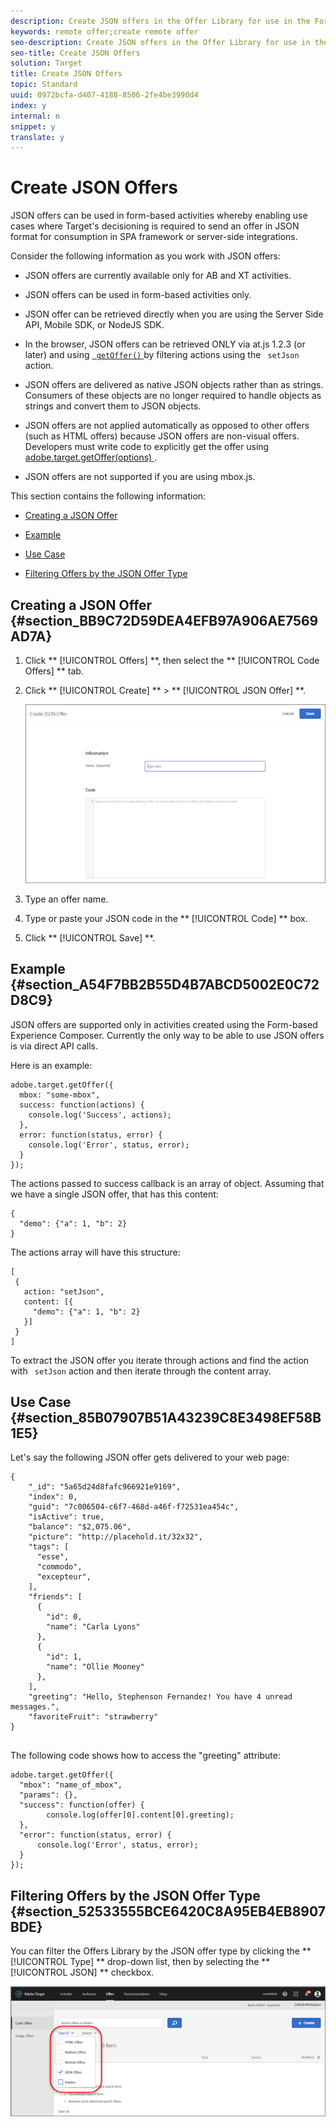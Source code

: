 ```yaml
---
description: Create JSON offers in the Offer Library for use in the Form-Based Experience Composer.
keywords: remote offer;create remote offer
seo-description: Create JSON offers in the Offer Library for use in the Form-Based Experience Composer.
seo-title: Create JSON Offers
solution: Target
title: Create JSON Offers
topic: Standard
uuid: 0972bcfa-d407-4188-8506-2fe4be3990d4
index: y
internal: n
snippet: y
translate: y
---
```


# Create JSON Offers

JSON offers can be used in form-based activities whereby enabling use cases where Target's decisioning is required to send an offer in JSON format for consumption in SPA framework or server-side integrations. 

Consider the following information as you work with JSON offers: 


* JSON offers are currently available only for AB and XT activities. 

* JSON offers can be used in form-based activities only. 

* JSON offer can be retrieved directly when you are using the Server Side API, Mobile SDK, or NodeJS SDK. 

* In the browser, JSON offers can be retrieved ONLY via at.js 1.2.3 (or later) and using [ ` getOffer()` ](../c_seting_up_target/c_implementing_target/c_target-atjs-implementation/cmp_at.js_Functions.md#reference_C81525D1598A4A1199740DCAB81A7FDF) by filtering actions using the ` setJson` action. 

* JSON offers are delivered as native JSON objects rather than as strings. Consumers of these objects are no longer required to handle objects as strings and convert them to JSON objects. 

* JSON offers are not applied automatically as opposed to other offers (such as HTML offers) because JSON offers are non-visual offers. Developers must write code to explicitly get the offer using [ adobe.target.getOffer(options) ](../c_seting_up_target/c_implementing_target/c_target-atjs-implementation/cmp_at.js_Functions.md#reference_C81525D1598A4A1199740DCAB81A7FDF). 

* JSON offers are not supported if you are using mbox.js. 



This section contains the following information: 


* [ Creating a JSON Offer ](../c_manage_content/c_create_json_offer.md#section_BB9C72D59DEA4EFB97A906AE7569AD7A) 

* [ Example ](../c_manage_content/c_create_json_offer.md#section_A54F7BB2B55D4B7ABCD5002E0C72D8C9) 

* [ Use Case ](../c_manage_content/c_create_json_offer.md#section_85B07907B51A43239C8E3498EF58B1E5) 

* [ Filtering Offers by the JSON Offer Type ](../c_manage_content/c_create_json_offer.md#section_52533555BCE6420C8A95EB4EB8907BDE) 



## Creating a JSON Offer {#section_BB9C72D59DEA4EFB97A906AE7569AD7A}


1. Click ** [!UICONTROL  Offers] **, then select the ** [!UICONTROL  Code Offers] ** tab. 

1. Click ** [!UICONTROL  Create] ** > ** [!UICONTROL  JSON Offer] **. 

   ![](../assets/offer-json.png) 

1. Type an offer name. 

1. Type or paste your JSON code in the ** [!UICONTROL  Code] ** box. 

1. Click ** [!UICONTROL  Save] **. 



## Example {#section_A54F7BB2B55D4B7ABCD5002E0C72D8C9}

JSON offers are supported only in activities created using the Form-based Experience Composer. Currently the only way to be able to use JSON offers is via direct API calls. 

Here is an example: 


```
adobe.target.getOffer({ 
  mbox: "some-mbox", 
  success: function(actions) { 
    console.log('Success', actions); 
  }, 
  error: function(status, error) { 
    console.log('Error', status, error); 
  } 
});
```


The actions passed to success callback is an array of object. Assuming that we have a single JSON offer, that has this content: 


```
{ 
  "demo": {"a": 1, "b": 2} 
}
```


The actions array will have this structure: 


```
[ 
 { 
   action: "setJson", 
   content: [{ 
     "demo": {"a": 1, "b": 2} 
   }] 
 }  
]
```


To extract the JSON offer you iterate through actions and find the action with ` setJson` action and then iterate through the content array. 

## Use Case {#section_85B07907B51A43239C8E3498EF58B1E5}

Let's say the following JSON offer gets delivered to your web page: 


```
{ 
    "_id": "5a65d24d8fafc966921e9169", 
    "index": 0, 
    "guid": "7c006504-c6f7-468d-a46f-f72531ea454c", 
    "isActive": true, 
    "balance": "$2,075.06", 
    "picture": "http://placehold.it/32x32", 
    "tags": [ 
      "esse", 
      "commodo", 
      "excepteur", 
    ], 
    "friends": [ 
      { 
        "id": 0, 
        "name": "Carla Lyons" 
      }, 
      { 
        "id": 1, 
        "name": "Ollie Mooney" 
      }, 
    ], 
    "greeting": "Hello, Stephenson Fernandez! You have 4 unread messages.", 
    "favoriteFruit": "strawberry" 
} 
  
```


The following code shows how to access the "greeting" attribute: 


```
adobe.target.getOffer({   
  "mbox": "name_of_mbox", 
  "params": {}, 
  "success": function(offer) {           
        console.log(offer[0].content[0].greeting); 
  },   
  "error": function(status, error) {           
      console.log('Error', status, error); 
  } 
});
```


## Filtering Offers by the JSON Offer Type {#section_52533555BCE6420C8A95EB4EB8907BDE}

You can filter the Offers Library by the JSON offer type by clicking the ** [!UICONTROL  Type] ** drop-down list, then by selecting the ** [!UICONTROL  JSON] ** checkbox. 

![](../assets/offer-json-filter.png) 
